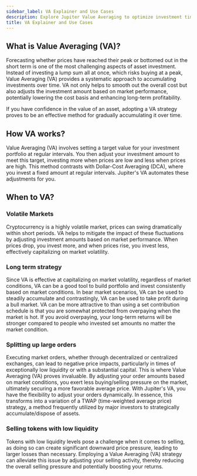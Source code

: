 ```yaml
---
sidebar_label: VA Explainer and Use Cases
description: Explore Jupiter Value Averaging to optimize investment timing. Maximize your returns and reduce market risks effectively.
title: VA Explainer and Use Cases
---
```


<head>
    <title>Jupiter VA Explainer and Use Cases | Jupiter Station</title>
    <meta name="twitter:card" content="summary" />
</head>

## What is Value Averaging (VA)?
Forecasting whether prices have reached their peak or bottomed out in the short term is one of the most challenging aspects of asset investment. Instead of investing a lump sum all at once, which risks buying at a peak, Value Averaging (VA) provides a systematic approach to accumulating investments over time. VA not only helps to smooth out the overall cost but also adjusts the investment amount based on market performance, potentially lowering the cost basis and enhancing long-term profitability.

If you have confidence in the value of an asset, adopting a VA strategy proves to be an effective method for gradually accumulating it over time.

## How VA works?
Value Averaging (VA) involves setting a target value for your investment portfolio at regular intervals. You then adjust your investment amount to meet this target, investing more when prices are low and less when prices are high. This method contrasts with Dollar-Cost Averaging (DCA), where you invest a fixed amount at regular intervals. Jupiter's VA automates these adjustments for you.

## When to VA?
### Volatile Markets
Cryptocurrency is a highly volatile market, prices can swing dramatically within short periods. VA helps to mitigate the impact of these fluctuations by adjusting investment amounts based on market performance. When prices drop, you invest more, and when prices rise, you invest less, effectively capitalizing on market volatility.

### Long term strategy
Since VA is effective at capitalizing on market volatility, regardless of market conditions, VA can be a good tool to build portfolio and invest consistently based on market conditions. In bear market scenarios, VA can be used to steadily accumulate and contrastingly, VA can be used to take profit during a bull market. VA can be more attractive to than using a set contribution schedule is that you are somewhat protected from overpaying when the market is hot. If you avoid overpaying, your long-term returns will be stronger compared to people who invested set amounts no matter the market condition.


### Splitting up large orders
Executing market orders, whether through decentralized or centralized exchanges, can lead to negative price impacts, particularly in times of exceptionally low liquidity or with a substantial capital. This is where Value Averaging (VA) proves invaluable. By adjusting your order amounts based on market conditions, you exert less buying/selling pressure on the market, ultimately securing a more favorable average price. With Jupiter's VA, you have the flexibility to adjust your orders dynamically. In essence, this transforms into a variation of a TWAP (time-weighted average price) strategy, a method frequently utilized by major investors to strategically accumulate/dispose of assets.

### Selling tokens with low liquidity
Tokens with low liquidity levels pose a challenge when it comes to selling, as doing so can create significant downward price pressure, leading to larger losses than necessary. Employing a Value Averaging (VA) strategy can alleviate this issue by adjusting your selling activity, thereby reducing the overall selling pressure and potentially boosting your returns.
